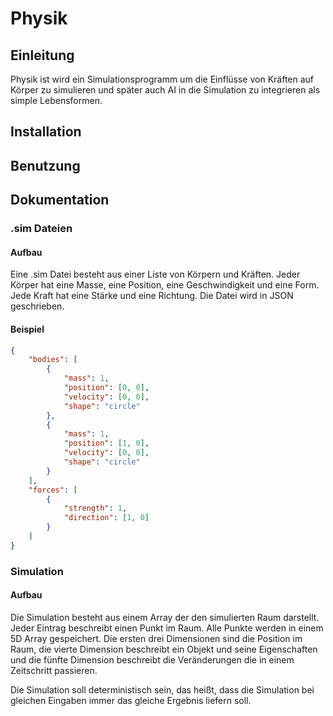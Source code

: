 # Physik

## Einleitung

Physik ist wird ein Simulationsprogramm um die Einflüsse von Kräften auf Körper zu simulieren und später auch AI in die Simulation zu integrieren als simple Lebensformen.

## Installation

## Benutzung

## Dokumentation

### .sim Dateien

#### Aufbau

Eine .sim Datei besteht aus einer Liste von Körpern und Kräften. Jeder Körper hat eine Masse, eine Position, eine Geschwindigkeit und eine Form. Jede Kraft hat eine Stärke und eine Richtung. Die Datei wird in JSON geschrieben. 

#### Beispiel

```json
{
    "bodies": [
        {
            "mass": 1,
            "position": [0, 0],
            "velocity": [0, 0],
            "shape": "circle"
        },
        {
            "mass": 1,
            "position": [1, 0],
            "velocity": [0, 0],
            "shape": "circle"
        }
    ],
    "forces": [
        {
            "strength": 1,
            "direction": [1, 0]
        }
    ]
}
```

### Simulation

#### Aufbau

Die Simulation besteht aus einem Array der den simulierten Raum darstellt. Jeder Eintrag beschreibt einen Punkt im Raum. Alle Punkte werden in einem 5D Array gespeichert. Die ersten drei Dimensionen sind die Position im Raum, die vierte Dimension beschreibt ein Objekt und seine Eigenschaften und die fünfte Dimension beschreibt die Veränderungen die in einem Zeitschritt passieren. 

Die Simulation soll deterministisch sein, das heißt, dass die Simulation bei gleichen Eingaben immer das gleiche Ergebnis liefern soll.

